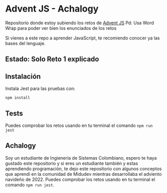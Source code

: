 # Advent JS - Achalogy
Repositorio donde estoy subiendo los retos de [Advent JS](https://adventjs.dev/)
Pd: Usa Word Wrap para poder ver bien los enunciados de los retos

Si vienes a este repo a aprender JavaScript, te recomiendo conocer ya las bases del lenguaje.

## Estado: Solo Reto 1 explicado

## Instalación

Instala Jest para las pruebas con:

```npm install```

## Tests

Puedes comprobar los retos usando en tu terminal el comando `npm run jest`

## Achalogy

Soy un estudiante de Ingieneria de Sistemas Colombiano, espero te haya gustado este repositorio y si eres un estudiante también y estas aprendiendo programación, te dejo este repositorio con algunos conceptos que aprendi en la comunidad de Midudev mientras desarrollaba el adviento navideño de 2022.
Puedes comprobar los retos usando en tu terminal el comando `npm run jest`.

